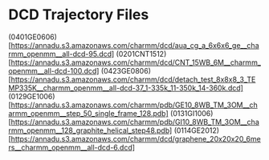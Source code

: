 # DCD Trajectory Files

(0401GE0606)[https://annadu.s3.amazonaws.com/charmm/dcd/aua_cg_a_6x6x6_ge__charmm_openmm__all-dcd-95.dcd]
(0201CNT1512)[https://annadu.s3.amazonaws.com/charmm/dcd/CNT_15WB_6M__charmm_openmm__all-dcd-100.dcd]
(0423GE0806)[https://annadu.s3.amazonaws.com/charmm/dcd/detach_test_8x8x8_3_TEMP335K__charmm_openmm__all-dcd-37_1-335k_11-350k_14-360k.dcd]
(0129GE1006)[https://annadu.s3.amazonaws.com/charmm/pdb/GE10_8WB_TM_3OM__charmm_openmm__step_50_single_frame_128.pdb]
(0131GI1006)[https://annadu.s3.amazonaws.com/charmm/pdb/GI10_8WB_TM_3OM__charmm_openmm__128_graphite_helical_step48.pdb]
(0114GE2012)[https://annadu.s3.amazonaws.com/charmm/dcd/graphene_20x20x20_6mers__charmm_openmm__all-dcd-6.dcd]
